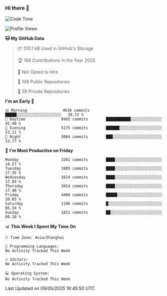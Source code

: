 ### Hi there 👋

<!--
**qbosen/qbosen** is a ✨ _special_ ✨ repository because its `README.md` (this file) appears on your GitHub profile.

Here are some ideas to get you started:

- 🔭 I’m currently working on ...
- 🌱 I’m currently learning ...
- 👯 I’m looking to collaborate on ...
- 🤔 I’m looking for help with ...
- 💬 Ask me about ...
- 📫 How to reach me: ...
- 😄 Pronouns: ...
- ⚡ Fun fact: ...
-->

<!--START_SECTION:waka-->
![Code Time](http://img.shields.io/badge/Code%20Time-2%2C111%20hrs%2036%20mins-blue)

![Profile Views](http://img.shields.io/badge/Profile%20Views-0-blue)

**🐱 My GitHub Data** 

> 📦 510.1 kB Used in GitHub's Storage 
 > 
> 🏆 169 Contributions in the Year 2025
 > 
> 🚫 Not Opted to Hire
 > 
> 📜 108 Public Repositories 
 > 
> 🔑 39 Private Repositories 
 > 
**I'm an Early 🐤** 

```text
🌞 Morning                4638 commits        █████░░░░░░░░░░░░░░░░░░░░   20.72 % 
🌆 Daytime                9492 commits        ███████████░░░░░░░░░░░░░░   42.40 % 
🌃 Evening                5175 commits        ██████░░░░░░░░░░░░░░░░░░░   23.11 % 
🌙 Night                  3084 commits        ███░░░░░░░░░░░░░░░░░░░░░░   13.77 % 
```
📅 **I'm Most Productive on Friday** 

```text
Monday                   3261 commits        ████░░░░░░░░░░░░░░░░░░░░░   14.57 % 
Tuesday                  3885 commits        ████░░░░░░░░░░░░░░░░░░░░░   17.35 % 
Wednesday                3814 commits        ████░░░░░░░░░░░░░░░░░░░░░   17.04 % 
Thursday                 3914 commits        ████░░░░░░░░░░░░░░░░░░░░░   17.48 % 
Friday                   4488 commits        █████░░░░░░░░░░░░░░░░░░░░   20.05 % 
Saturday                 1196 commits        █░░░░░░░░░░░░░░░░░░░░░░░░   05.34 % 
Sunday                   1831 commits        ██░░░░░░░░░░░░░░░░░░░░░░░   08.18 % 
```


📊 **This Week I Spent My Time On** 

```text
🕑︎ Time Zone: Asia/Shanghai

💬 Programming Languages: 
No Activity Tracked This Week

🔥 Editors: 
No Activity Tracked This Week

💻 Operating System: 
No Activity Tracked This Week
```


 Last Updated on 09/05/2025 16:45:50 UTC
<!--END_SECTION:waka-->
